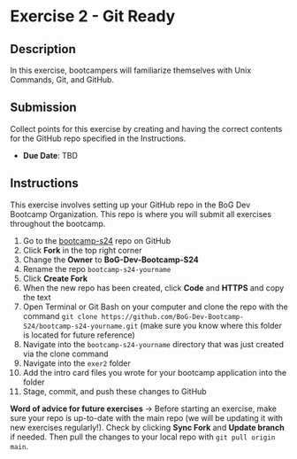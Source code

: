 # Exercise 2 - Git Ready

## Description
In this exercise, bootcampers will familiarize themselves with Unix Commands, Git, and GitHub. 

## Submission
Collect points for this exercise by creating and having the correct contents for the GitHub repo specified in the Instructions. 
- **Due Date**: TBD

## Instructions
This exercise involves setting up your GitHub repo in the BoG Dev Bootcamp Organization. This repo is where you will submit all exercises throughout the bootcamp. 

1. Go to the [bootcamp-s24](https://github.com/BoG-Dev-Bootcamp-S24/bootcamp-s24) repo on GitHub
2. Click **Fork** in the top right corner
3. Change the **Owner** to **BoG-Dev-Bootcamp-S24**
4. Rename the repo `bootcamp-s24-yourname`
5. Click **Create Fork**
6. When the new repo has been created, click **Code** and **HTTPS** and copy the text
7. Open Terminal or Git Bash on your computer and clone the repo with the command `git clone https://github.com/BoG-Dev-Bootcamp-S24/bootcamp-s24-yourname.git` (make sure you know where this folder is located for future reference)
8. Navigate into the `bootcamp-s24-yourname` directory that was just created via the clone command
9. Navigate into the `exer2` folder
10. Add the intro card files you wrote for your bootcamp application into the folder
11. Stage, commit, and push these changes to GitHub

**Word of advice for future exercises** -> Before starting an exercise, make sure your repo is up-to-date with the main repo (we will be updating it with new exercises regularly!). Check by clicking **Sync Fork** and **Update branch** if needed. Then pull the changes to your local repo with `git pull origin main`.

